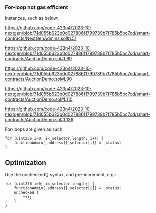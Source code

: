### For-loop not gas efficient

Instances, such as below:

https://github.com/code-423n4/2023-10-nextgen/blob/71d055b623b0d027886f1799739b7f785b5bc7cd/smart-contracts/NextGenAdmins.sol#L51

https://github.com/code-423n4/2023-10-nextgen/blob/71d055b623b0d027886f1799739b7f785b5bc7cd/smart-contracts/AuctionDemo.sol#L69

https://github.com/code-423n4/2023-10-nextgen/blob/71d055b623b0d027886f1799739b7f785b5bc7cd/smart-contracts/AuctionDemo.sol#L90

https://github.com/code-423n4/2023-10-nextgen/blob/71d055b623b0d027886f1799739b7f785b5bc7cd/smart-contracts/AuctionDemo.sol#L110

https://github.com/code-423n4/2023-10-nextgen/blob/71d055b623b0d027886f1799739b7f785b5bc7cd/smart-contracts/AuctionDemo.sol#L136

For-loops are given as such:

```
for (uint256 i=0; i<_selector.length; i++) {
    functionAdmin[_address][_selector[i]] = _status;
}
```
## Optimization

Use the unchecked{} syntax, and pre-increment, e.g.:
```
for (uint256 i=0; i<_selector.length;) {
    functionAdmin[_address][_selector[i]] = _status;
    unchecked {
        ++i;
    }
}
```